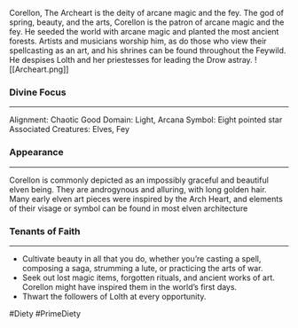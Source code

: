 Corellon, The Archeart is the deity of arcane magic and the fey. The god of spring, beauty, and the arts, Corellon is the patron of arcane magic and the fey. He seeded the world with arcane magic and planted the most ancient forests. Artists and musicians worship him, as do those who view their spellcasting as an art, and his shrines can be found throughout the Feywild. He despises Lolth and her priestesses for leading the Drow astray. 
![[Archeart.png]]
### Divine Focus
---
Alignment: Chaotic Good
Domain: Light, Arcana
Symbol: Eight pointed star
Associated Creatures: Elves, Fey
### Appearance
------
Corellon is commonly depicted as an impossibly graceful and beautiful elven being. They are androgynous and alluring, with long golden hair. Many early elven art pieces were inspired by the Arch Heart, and elements of their visage or symbol can be found in most elven architecture
### Tenants of Faith
---
- Cultivate beauty in all that you do, whether you’re casting a spell, composing a saga, strumming a lute, or practicing the arts of war.
- Seek out lost magic items, forgotten rituals, and ancient works of art. Corellon might have inspired them in the world’s first days.
- Thwart the followers of Lolth at every opportunity.

#Diety #PrimeDiety